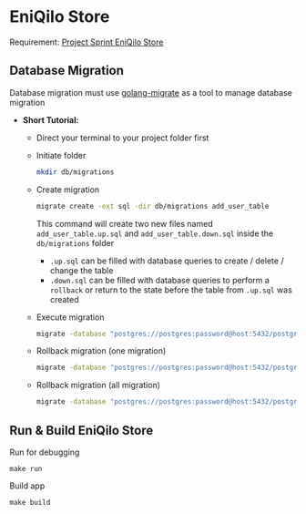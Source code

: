 # EniQilo Store

Requirement: [Project Sprint EniQilo Store](https://openidea-projectsprint.notion.site/EniQilo-Store-93d69f62951c4c8aaf91e6c090127886)


## Database Migration

Database migration must use [golang-migrate](https://github.com/golang-migrate/migrate) as a tool to manage database migration

- **Short Tutorial:**
    - Direct your terminal to your project folder first
    - Initiate folder
        
        ```bash
        mkdir db/migrations
        
        ```
        
    - Create migration
        
        ```bash
        migrate create -ext sql -dir db/migrations add_user_table
        
        ```
        
        This command will create two new files named `add_user_table.up.sql` and `add_user_table.down.sql` inside the `db/migrations` folder
        
        - `.up.sql` can be filled with database queries to create / delete / change the table
        - `.down.sql` can be filled with database queries to perform a `rollback` or return to the state before the table from `.up.sql` was created
    - Execute migration
        
        ```bash
        migrate -database "postgres://postgres:password@host:5432/postgres?sslmode=disable" -path ./db/migrations -verbose up
        
        ```
        
    - Rollback migration (one migration)
        
        ```bash
        migrate -database "postgres://postgres:password@host:5432/postgres?sslmode=disable" -path db/migrations -verbose down
        
        ```
        
    - Rollback migration (all migration)
        
        ```bash
        migrate -database "postgres://postgres:password@host:5432/postgres?sslmode=disable" -path db/migrations -verbose drop
        ```


## Run & Build EniQilo Store

Run for debugging

```
make run
```

Build app

```
make build
```



